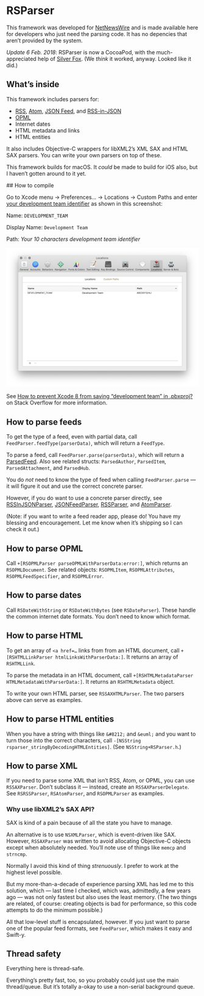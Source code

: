 # RSParser

This framework was developed for [NetNewsWire](https://github.com/brentsimmons/NetNewsWire) and is made available here for developers who just need the parsing code. It has no depencies that aren’t provided by the system.

_Update 6 Feb. 2018_: RSParser is now a CocoaPod, with the much-appreciated help of [Silver Fox](https://github.com/dcilia). (We _think_ it worked, anyway. Looked like it did.)

## What’s inside

This framework includes parsers for:

* [RSS](http://cyber.harvard.edu/rss/rss.html), [Atom](https://tools.ietf.org/html/rfc4287), [JSON Feed](https://jsonfeed.org/), and [RSS-in-JSON](https://github.com/scripting/Scripting-News/blob/master/rss-in-json/README.md)
* [OPML](http://dev.opml.org/)
* Internet dates
* HTML metadata and links
* HTML entities

It also includes Objective-C wrappers for libXML2’s XML SAX and HTML SAX parsers. You can write your own parsers on top of these.

This framework builds for macOS. It *could* be made to build for iOS also, but I haven’t gotten around to it yet.

## How to compile

Go to Xcode menu → Preferences… → Locations → Custom Paths and enter [your development team identifier](https://stackoverflow.com/questions/18727894/how-can-i-find-my-apple-developer-team-id-and-team-agent-apple-id/47732584#47732584) as shown in this screenshot:

Name: `DEVELOPMENT_TEAM`

Display Name: `Development Team`

Path: *Your 10 characters development team identifier*

![Development Team Configuration](xcconfig/DevelopmentTeamConfiguration.png)

See [How to prevent Xcode 8 from saving “development team” in .pbxproj?](https://stackoverflow.com/questions/39669661/how-to-prevent-xcode-8-from-saving-development-team-in-pbxproj/40424891#40424891) on Stack Overflow for more information.

## How to parse feeds

To get the type of a feed, even with partial data, call `FeedParser.feedType(parserData)`, which will return a `FeedType`.

To parse a feed, call `FeedParser.parse(parserData)`, which will return a [ParsedFeed](Feeds/ParsedFeed.swift). Also see related structs: `ParsedAuthor`, `ParsedItem`, `ParsedAttachment`, and `ParsedHub`.

You do *not* need to know the type of feed when calling `FeedParser.parse` — it will figure it out and use the correct concrete parser.

However, if you do want to use a concrete parser directly, see [RSSInJSONParser](Feeds/JSON/RSSInJSONParser.swift), [JSONFeedParser](Feeds/JSON/JSONFeedParser.swift), [RSSParser](Feeds/XML/RSSParser.swift), and [AtomParser](Feeds/XML/AtomParser.swift).

(Note: if you want to write a feed reader app, please do! You have my blessing and encouragement. Let me know when it’s shipping so I can check it out.)

## How to parse OPML

Call `+[RSOPMLParser parseOPMLWithParserData:error:]`, which returns an `RSOPMLDocument`. See related objects: `RSOPMLItem`, `RSOPMLAttributes`, `RSOPMLFeedSpecifier`, and `RSOPMLError`.

## How to parse dates

Call `RSDateWithString` or `RSDateWithBytes` (see `RSDateParser`). These handle the common internet date formats. You don’t need to know which format.

## How to parse HTML

To get an array of `<a href=…` links from from an HTML document, call `+[RSHTMLLinkParser htmlLinksWithParserData:]`. It returns an array of `RSHTMLLink`.

To parse the metadata in an HTML document, call `+[RSHTMLMetadataParser HTMLMetadataWithParserData:]`. It returns an `RSHTMLMetadata` object.

To write your own HTML parser, see `RSSAXHTMLParser`. The two parsers above can serve as examples.

## How to parse HTML entities

When you have a string with things like `&#8212;` and `&euml;` and you want to turn those into the correct characters, call `-[NSString rsparser_stringByDecodingHTMLEntities]`. (See `NSString+RSParser.h`.)

## How to parse XML

If you need to parse some XML that isn’t RSS, Atom, or OPML, you can use `RSSAXParser`. Don’t subclass it — instead, create an `RSSAXParserDelegate`. See `RSRSSParser`, `RSAtomParser`, and `RSOPMLParser` as examples.

### Why use libXML2’s SAX API?

SAX is kind of a pain because of all the state you have to manage.

An alternative is to use `NSXMLParser`, which is event-driven like SAX. However, `RSSAXParser` was written to avoid allocating Objective-C objects except when absolutely needed. You’ll note use of things like `memcp` and `strncmp`.

Normally I avoid this kind of thing *strenuously*. I prefer to work at the highest level possible.

But my more-than-a-decade of experience parsing XML has led me to this solution, which — last time I checked, which was, admittedly, a few years ago — was not only fastest but also uses the least memory. (The two things are related, of course: creating objects is bad for performance, so this code attempts to do the minimum possible.)

All that low-level stuff is encapsulated, however. If you just want to parse one of the popular feed formats, see `FeedParser`, which makes it easy and Swift-y.

## Thread safety

Everything here is thread-safe.

Everything’s pretty fast, too, so you probably could just use the main thread/queue. But it’s totally a-okay to use a non-serial background queue.


